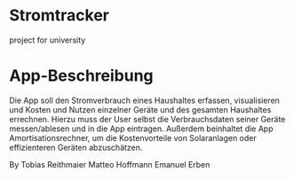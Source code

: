 # Stromtracker
project for university

# App-Beschreibung
Die App soll den Stromverbrauch eines Haushaltes erfassen, visualisieren und Kosten und Nutzen einzelner Geräte und des gesamten Haushaltes errechnen. Hierzu muss der User selbst die Verbrauchsdaten seiner Geräte messen/ablesen und in die App eintragen. Außerdem beinhaltet die App Amortisationsrechner, um die Kostenvorteile von Solaranlagen oder effizienteren Geräten abzuschätzen.

By
Tobias Reithmaier
Matteo Hoffmann
Emanuel Erben